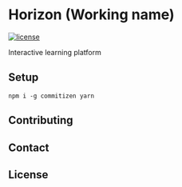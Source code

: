 # Horizon (Working name)
[![license](https://img.shields.io/github/license/mashape/apistatus.svg)](https://github.com/SigmaITC/horizon/blob/master/LICENSE)

Interactive learning platform


## Setup
`npm i -g commitizen yarn`

## Contributing

## Contact

## License
